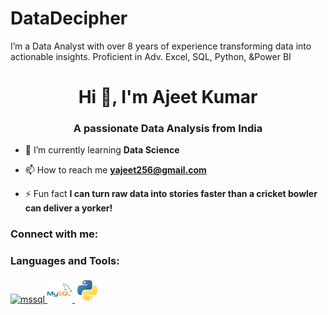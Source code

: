 # DataDecipher
I’m a Data Analyst with over 8 years of experience transforming data into actionable insights. Proficient in Adv. Excel, SQL, Python, &amp;Power BI
<h1 align="center">Hi 👋, I'm Ajeet Kumar</h1>
<h3 align="center">A passionate Data Analysis from India</h3>

- 🌱 I’m currently learning **Data Science**

- 📫 How to reach me **yajeet256@gmail.com**

- ⚡ Fun fact **I can turn raw data into stories faster than a cricket bowler can deliver a yorker!**

<h3 align="left">Connect with me:</h3>
<p align="left">
</p>

<h3 align="left">Languages and Tools:</h3>
<p align="left"> <a href="https://www.microsoft.com/en-us/sql-server" target="_blank" rel="noreferrer"> <img src="https://www.svgrepo.com/show/303229/microsoft-sql-server-logo.svg" alt="mssql" width="40" height="40"/> </a> <a href="https://www.mysql.com/" target="_blank" rel="noreferrer"> <img src="https://raw.githubusercontent.com/devicons/devicon/master/icons/mysql/mysql-original-wordmark.svg" alt="mysql" width="40" height="40"/> </a> <a href="https://www.python.org" target="_blank" rel="noreferrer"> <img src="https://raw.githubusercontent.com/devicons/devicon/master/icons/python/python-original.svg" alt="python" width="40" height="40"/> </a> </p>
